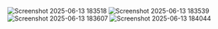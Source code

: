 ![Screenshot 2025-06-13 183518](https://github.com/user-attachments/assets/47773626-702b-432a-8de6-dba28329229d)
![Screenshot 2025-06-13 183539](https://github.com/user-attachments/assets/28943502-d1ec-452f-bcc5-b2f611d7d233)
![Screenshot 2025-06-13 183607](https://github.com/user-attachments/assets/3a99aa25-fcf3-4f65-aec1-07c08349f77b)
![Screenshot 2025-06-13 184044](https://github.com/user-attachments/assets/3ed77725-bef8-46a1-beda-db9a5d6b770d)
